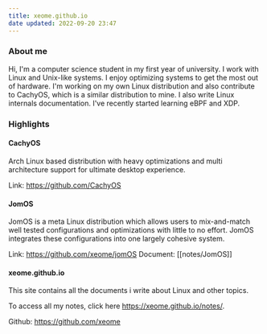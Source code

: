```yaml
---
title: xeome.github.io
date updated: 2022-09-20 23:47
---
```


### About me

Hi, I'm a computer science student in my first year of university. I work with Linux and Unix-like systems. I enjoy optimizing systems to get the most out of hardware. I'm working on my own Linux distribution and also contribute to CachyOS, which is a similar distribution to mine. I also write Linux internals documentation. I've recently started learning eBPF and XDP.

### Highlights

#### CachyOS

Arch Linux based distribution with heavy optimizations and multi architecture support for ultimate desktop experience.

Link: <https://github.com/CachyOS>

#### JomOS

JomOS is a meta Linux distribution which allows users to mix-and-match well tested configurations and optimizations with little to no effort. JomOS integrates these configurations into one largely cohesive system.

Link: <https://github.com/xeome/jomOS>
Document: [[notes/JomOS]]

#### xeome.github.io

This site contains all the documents i write about Linux and other topics.

To access all my notes, click here <https://xeome.github.io/notes/>.

Github: <https://github.com/xeome>
